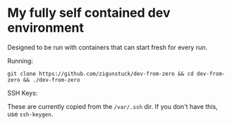 # My fully self contained dev environment

Designed to be run with containers that can start fresh for every run.

Running:

`git clone https://github.com/zigunstuck/dev-from-zero && cd dev-from-zero && ./dev-from-zero`

SSH Keys:

These are currently copied from the `/var/.ssh` dir. If you don't have this, use `ssh-keygen`.
